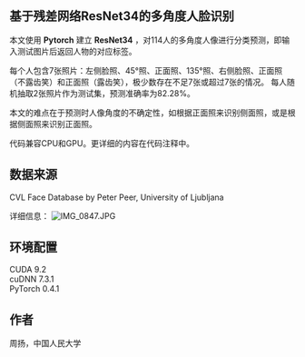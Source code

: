 
## 基于残差网络ResNet34的多角度人脸识别

本文使用 **Pytorch** 建立 **ResNet34** ，对114人的多角度人像进行分类预测，即输入测试图片后返回人物的对应标签。

每个人包含7张照片：左侧脸照、45°照、正面照、135°照、右侧脸照、正面照（不露齿笑）和正面照（露齿笑），极少数存在不足7张或超过7张的情况。
每人随机抽取2张照片作为测试集，预测准确率为82.28%。
  
本文的难点在于预测时人像角度的不确定性，如根据正面照来识别侧面照，或是根据侧面照来识别正面照。

代码兼容CPU和GPU。更详细的内容在代码注释中。

## 数据来源
CVL Face Database by Peter Peer, University of Ljubljana  
  
详细信息：
![IMG_0847.JPG](https://i.loli.net/2019/03/02/5c7a78af9590e.jpg)

## 环境配置
CUDA 9.2  
cuDNN 7.3.1  
PyTorch 0.4.1

## 作者
周扬，中国人民大学
